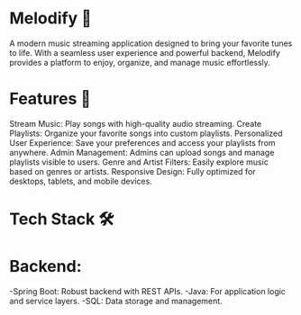 # Melodify 🎵

A modern music streaming application designed to bring your favorite tunes to life. With a seamless user experience and powerful backend, Melodify provides a platform to enjoy, organize, and manage music effortlessly.

# Features 🚀

Stream Music: Play songs with high-quality audio streaming.
Create Playlists: Organize your favorite songs into custom playlists.
Personalized User Experience: Save your preferences and access your playlists from anywhere.
Admin Management: Admins can upload songs and manage playlists visible to users.
Genre and Artist Filters: Easily explore music based on genres or artists.
Responsive Design: Fully optimized for desktops, tablets, and mobile devices.

# Tech Stack 🛠
# Backend:
-Spring Boot: Robust backend with REST APIs.
-Java: For application logic and service layers.
-SQL: Data storage and management.
